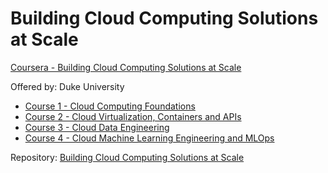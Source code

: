 # Building Cloud Computing Solutions at Scale


[Coursera - Building Cloud Computing Solutions at Scale](https://www.coursera.org/programs/axiata-sales-enterprise-academy-agb-b2wdr?currentTab=CATALOG&eoc=true&productId=QroLL3-XEeu17gr5PLNEuQ&productType=s12n&showMiniModal=true)

Offered by: Duke University


* [Course 1 - Cloud Computing Foundations](https://www.coursera.org/learn/cloud-computing-foundations-duke)
* [Course 2 - Cloud Virtualization, Containers and APIs](https://www.coursera.org/programs/axiata-sales-enterprise-academy-agb-b2wdr?currentTab=CATALOG&eoc=true&productId=QroLL3-XEeu17gr5PLNEuQ&productType=s12n&showMiniModal=true#:~:text=2-,Cloud%20Virtualization%2C%20Containers%20and%20APIs,-4.4)
* [Course 3 - Cloud Data Engineering](https://www.coursera.org/programs/axiata-sales-enterprise-academy-agb-b2wdr?currentTab=CATALOG&eoc=true&productId=QroLL3-XEeu17gr5PLNEuQ&productType=s12n&showMiniModal=true)
* [Course 4 - Cloud Machine Learning Engineering and MLOps](https://www.coursera.org/programs/axiata-sales-enterprise-academy-agb-b2wdr?currentTab=CATALOG&eoc=true&productId=QroLL3-XEeu17gr5PLNEuQ&productType=s12n&showMiniModal=true)

Repository: 
[Building Cloud Computing Solutions at Scale](https://github.com/ThivaV/building-_cloud_computing_solutions_at_scale)
